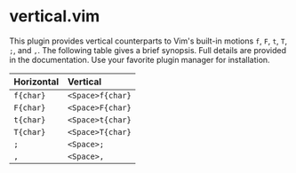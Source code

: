 <!--
	FILENAME: README.md
	AUTHOR: Zachary Krepelka
	DATE: Friday, February 23rd, 2024
	ABOUT: Vertical motions for the Vim text editor
	ORIGIN: https://github.com/zachary-krepelka/vertical-vim.git
-->

# vertical.vim

This plugin provides vertical counterparts to Vim's built-in motions `f`, `F`,
`t`, `T`, `;`, and `,`.  The following table gives a brief synopsis.  Full
details are provided in the documentation.  Use your favorite plugin manager for
installation.

| Horizontal | Vertical             |
| :--------- | :------------------- |
| `f{char}`  | `<Space>f{char}`     |
| `F{char}`  | `<Space>F{char}`     |
| `t{char}`  | `<Space>t{char}`     |
| `T{char}`  | `<Space>T{char}`     |
| `;`        | `<Space>;`           |
| `,`        | `<Space>,`           |
